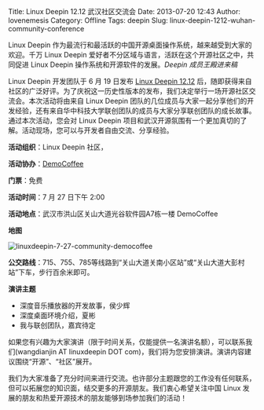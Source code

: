 Title: Linux Deepin 12.12 武汉社区交流会
Date: 2013-07-20 12:43
Author: lovenemesis
Category: Offline
Tags: deepin
Slug: linux-deepin-1212-wuhan-community-conference

Linux Deepin
作为最流行和最活跃的中国开源桌面操作系统，越来越受到大家的欢迎。千万
Linux Deepin 爱好者不分区域与语言，活跃在这个开源社区之中，共同促进
Linux Deepin 操作系统和开源软件的发展。*Deepin 成员王殿进来稿*

<div dir="ltr">

Linux Deepin 开发团队于 6 月 19 日发布 [Linux Deepin
12.12](http://planet.linuxdeepin.com/2013/06/19/linux-deepin-12-12-final-out/ "LinuxDeepin 12.12正式版发布")
后，随即获得来自社区的广泛好评。为了庆祝这一历史性版本的发布，我们决定举行一场开源社区交流会。本次活动将由来自
Linux Deepin
团队的几位成员与大家一起分享他们的开发经验，还有来自华中科技大学联创团队的成员与大家分享联创团队的成长故事。通过本次活动，您会对
Linux Deepin
项目和武汉开源氛围有一个更加真切的了解。活动现场，您可以与开发者自由交流、分享经验。

**活动组织**：Linux Deepin 社区，

**活动协办**：[DemoCoffee](http://www.democoffee.org "Linux Deepin社区交流会场地支持Democoffee")

**门票**：免费

**活动时间**：7 月 27 日下午 2:00

**活动地点**：武汉市洪山区关山大道光谷软件园A7栋一楼 DemoCoffee

**地图**

<div>

![](http://planet.linuxdeepin.com/wp-content/uploads/2013/07/linuxdeepin-7-27-community-democoffee.png "linuxdeepin-7-27-community-democoffee")

</div>

**公交路线**：715、755、785等线路到“关山大道关南小区站”或“关山大道大彭村站”下车，步行百余米即可。

**演讲主题**

-   深度音乐播放器的开发故事，侯少辉
-   深度桌面环境介绍，夏彬
-   我与联创团队，嘉宾待定

如果您有兴趣为大家演讲（限于时间关系，仅能提供一名演讲名额），可以联系我们(wangdianjin
AT linuxdeepin DOT
com)，我们将为您安排演讲。演讲内容建议围绕“开源”、“社区”展开。

我们为大家准备了充分时间来进行交流。也许部分主题跟您的工作没有任何联系，但可以拓展您的知识面，结交更多的开源朋友。我们衷心希望关注中国
Linux 发展的朋友和热爱开源技术的朋友能够到场参加我们的活动！

</div>
